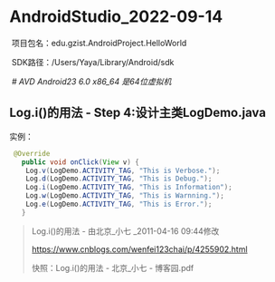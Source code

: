 # AndroidStudio_2022-09-14



​		项目包名：edu.gzist.AndroidProject.HelloWorld



​		SDK路径：/Users/Yaya/Library/Android/sdk



​		_# AVD Android23 6.0 x86_64 是64位虚拟机_



## Log.i()的用法 - Step 4:设计主类LogDemo.java

实例：

```java
 @Override  
   public void onClick(View v) {  
    Log.v(LogDemo.ACTIVITY_TAG, "This is Verbose.");  
    Log.d(LogDemo.ACTIVITY_TAG, "This is Debug.");  
    Log.i(LogDemo.ACTIVITY_TAG, "This is Information");  
    Log.w(LogDemo.ACTIVITY_TAG, "This is Warnning.");  
    Log.e(LogDemo.ACTIVITY_TAG, "This is Error.");  
   }  
```

> Log.i()的用法 - 由北京_小七 _2011-04-16 09:44修改
>
> https://www.cnblogs.com/wenfei123chai/p/4255902.html
>
> 快照：Log.i()的用法 - 北京_小七 - 博客园.pdf



